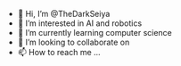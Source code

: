 - 👋 Hi, I’m @TheDarkSeiya
- 👀 I’m interested in AI and robotics
- 🌱 I’m currently learning computer science
- 💞️ I’m looking to collaborate on 
- 📫 How to reach me ...

<!---
TheDarkSeiya/TheDarkSeiya is a ✨ special ✨ repository because its `README.md` (this file) appears on your GitHub profile.
You can click the Preview link to take a look at your changes.
--->
